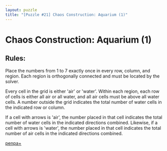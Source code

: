 ```yaml
---
layout: puzzle
title: "[Puzzle #21] Chaos Construction: Aquarium (1)"
---
```


# Chaos Construction: Aquarium (1)

## Rules:

Place the numbers from 1 to 7 exactly once in every row, column, and region. Each region is orthogonally connected and must be located by the solver.

Every cell in the grid is either 'air' or 'water'. Within each region, each row of cells is either all air or all water, and all air cells must be above all water cells. A number outside the grid indicates the total number of water cells in the indicated row or column.

If a cell with arrows is 'air', the number placed in that cell indicates the total number of water cells in the indicated directions combined. Likewise, if a cell with arrows is 'water', the number placed in that cell indicates the total number of air cells in the indicated directions combined. 

[penpa+](https://tinyurl.com/29on7j5t)
